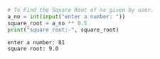 ```python
# To Find the Square Root of no given by user.
a_no = int(input("enter a number: "))
square_root = a_no ** 0.5
print("square root:-", square_root)
```

    enter a number: 81
    square root: 9.0
    


```python

```
